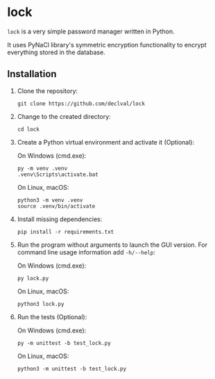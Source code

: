 # lock

`lock` is a very simple password manager written in Python.

It uses PyNaCl library's symmetric encryption functionality to encrypt
everything stored in the database.

## Installation

1. Clone the repository:

   ```
   git clone https://github.com/declval/lock
   ```

2. Change to the created directory:

   ```
   cd lock
   ```

3. Create a Python virtual environment and activate it (Optional):

   On Windows (cmd.exe):

   ```
   py -m venv .venv
   .venv\Scripts\activate.bat
   ```

   On Linux, macOS:

   ```
   python3 -m venv .venv
   source .venv/bin/activate
   ```

4. Install missing dependencies:

   ```
   pip install -r requirements.txt
   ```

5. Run the program without arguments to launch the GUI version. For command line usage information add `-h/--help`:

   On Windows (cmd.exe):

   ```
   py lock.py
   ```

   On Linux, macOS:

   ```
   python3 lock.py
   ```

6. Run the tests (Optional):

   On Windows (cmd.exe):

   ```
   py -m unittest -b test_lock.py
   ```

   On Linux, macOS:

   ```
   python3 -m unittest -b test_lock.py
   ```
